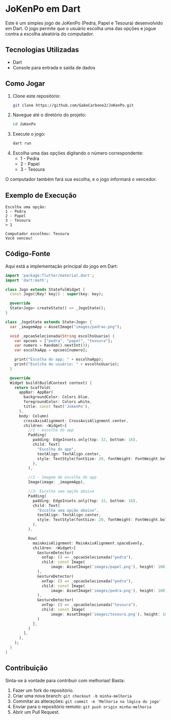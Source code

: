# JoKenPo em Dart

Este é um simples jogo de JoKenPo (Pedra, Papel e Tesoura) desenvolvido em Dart. O jogo permite que o usuário escolha uma das opções e jogue contra a escolha aleatória do computador.

## Tecnologias Utilizadas
- Dart
- Console para entrada e saída de dados

## Como Jogar
1. Clone este repositório:
   ```sh
   git clone https://github.com/GabeCarbone2/JoKenPo.git
   ```
2. Navegue até o diretório do projeto:
   ```sh
   cd JoKenPo
   ```
3. Execute o jogo:
   ```sh
   dart run
   ```
4. Escolha uma das opções digitando o número correspondente:
   - 1 - Pedra
   - 2 - Papel
   - 3 - Tesoura

O computador também fará sua escolha, e o jogo informará o vencedor.

## Exemplo de Execução
```
Escolha uma opção:
1 - Pedra
2 - Papel
3 - Tesoura
> 1

Computador escolheu: Tesoura
Você venceu!
```

## Código-Fonte
Aqui está a implementação principal do jogo em Dart:
```dart
import 'package:flutter/material.dart';
import 'dart:math';

class Jogo extends StatefulWidget {
  const Jogo({Key? key}) : super(key: key);

  @override
  State<Jogo> createState() => _JogoState();
}

class _JogoState extends State<Jogo> {
  var _imagemApp = AssetImage("images/padrao.png");

  void _opcaoSelecionada(String escolhsUuario) {
    var opcoes = ["pedra", "papel", "tesoura"];
    var numero = Random().nextInt(3);
    var escolhaApp = opcoes[numero];

    print("Escolha do app: " + escolhaApp);
    print("Esolcha do usuário: " + escolhsUuario);
  }

  @override
  Widget build(BuildContext context) {
    return Scaffold(
      appBar: AppBar(
        backgroundColor: Colors.blue,
        foregroundColor: Colors.white,
        title: const Text('JokenPo'),
      ),
      body: Column(
        crossAxisAlignment: CrossAxisAlignment.center,
        children: <Widget>[
          //1 - escolha do app
          Padding(
            padding: EdgeInsets.only(top: 32, bottom: 16),
            child: Text(
              "Escolha do app",
              textAlign: TextAlign.center,
              style: TextStyle(fontSize: 20, fontWeight: FontWeight.bold),
            ),
          ),

          //2 - Imagem de escolha do app
          Image(image: _imagemApp),

          //3- Escolha uma opção abaixo
          Padding(
            padding: EdgeInsets.only(top: 32, bottom: 16),
            child: Text(
              "Escolha uma opção abaixo",
              textAlign: TextAlign.center,
              style: TextStyle(fontSize: 20, fontWeight: FontWeight.bold),
            ),
          ),

          Row(
            mainAxisAlignment: MainAxisAlignment.spaceEvenly,
            children: <Widget>[
              GestureDetector(
                onTap: () => _opcaoSelecionada("pedra"),
                child: const Image(
                    image: AssetImage('images/papel.png'), height: 100),
              ),
              GestureDetector(
                onTap: () => _opcaoSelecionada("pedra"),
                child: const Image(
                    image: AssetImage('images/pedra.png'), height: 100),
              ),
              GestureDetector(
                onTap: () => _opcaoSelecionada("tesoura"),
                child: const Image(
                    image: AssetImage('images/tesoura.png'), height: 100),
              )
            ],
          )
        ],
      ),
    );
  }
}
```

## Contribuição
Sinta-se à vontade para contribuir com melhorias! Basta:
1. Fazer um fork do repositório.
2. Criar uma nova branch: `git checkout -b minha-melhoria`
3. Commitar as alterações: `git commit -m 'Melhoria na lógica do jogo'`
4. Enviar para o repositório remoto: `git push origin minha-melhoria`
5. Abrir um Pull Request.
